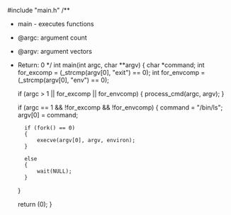 #include "main.h"
/**
* main - executes functions
* @argc: argument count
* @argv: argument vectors
* Return: 0
*/
int main(int argc, char **argv)
{
	char *command;
	int for_excomp = (_strcmp(argv[0], "exit") == 0);
	int for_envcomp = (_strcmp(argv[0], "env") == 0);


	if (argc > 1 || for_excomp || for_envcomp)
	{
		process_cmd(argc, argv);
	}

	if (argc == 1 && !for_excomp && !for_envcomp)
	{
		command = "/bin/ls";
		argv[0] = command;

		if (fork() == 0)
		{
			execve(argv[0], argv, environ);
		}

		else
		{
			wait(NULL);
		}
	}

	return (0);
}
